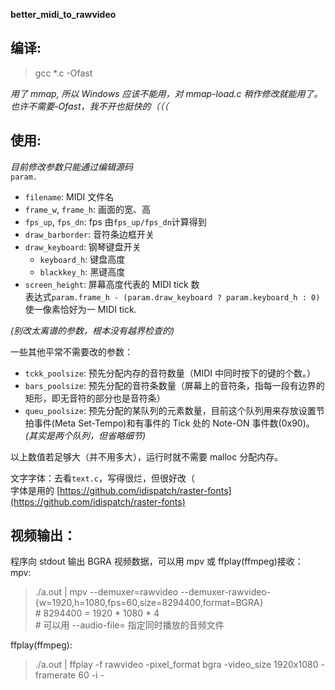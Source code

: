 **better_midi_to_rawvideo**

## 编译:

> gcc \*.c -Ofast

_用了 mmap, 所以 Windows 应该不能用，对 mmap-load.c 稍作修改就能用了。_  
_也许不需要-Ofast，我不开也挺快的（（（_

## 使用:

_目前修改参数只能通过编辑源码_  
`param.`

- `filename`: MIDI 文件名
- `frame_w`, `frame_h`: 画面的宽、高
- `fps_up`, `fps_dn`: fps 由`fps_up/fps_dn`计算得到
- `draw_barborder`: 音符条边框开关
- `draw_keyboard`: 钢琴键盘开关
  - `keyboard_h`: 键盘高度
  - `blackkey_h`: 黑键高度
- `screen_height`: 屏幕高度代表的 MIDI tick 数  
  表达式`param.frame_h - (param.draw_keyboard ? param.keyboard_h : 0)`使一像素恰好为一 MIDI tick.

_(别改太离谱的参数，根本没有越界检查的)_

一些其他平常不需要改的参数：

- `tckk_poolsize`: 预先分配内存的音符数量（MIDI 中同时按下的键的个数。）
- `bars_poolsize`: 预先分配的音符条数量（屏幕上的音符条，指每一段有边界的矩形，即无音符的部分也是音符条）
- `queu_poolsize`: 预先分配的某队列的元素数量，目前这个队列用来存放设置节拍事件(Meta Set-Tempo)和有事件的 Tick 处的 Note-ON 事件数(0x90)。
  _(其实是两个队列，但省略细节)_

以上数值若足够大（并不用多大），运行时就不需要 malloc 分配内存。

文字字体：去看`text.c`，写得很烂，但很好改（  
字体是用的 [https://github.com/idispatch/raster-fonts](https://github.com/idispatch/raster-fonts)

## 视频输出：

程序向 stdout 输出 BGRA 视频数据，可以用 mpv 或 ffplay(ffmpeg)接收：  
mpv:

> ./a.out | mpv --demuxer=rawvideo --demuxer-rawvideo-{w=1920,h=1080,fps=60,size=8294400,format=BGRA}  
> \# 8294400 = 1920 \* 1080 \* 4  
> \# 可以用 --audio-file= 指定同时播放的音频文件

ffplay(ffmpeg):

> ./a.out | ffplay -f rawvideo -pixel_format bgra -video_size 1920x1080 -framerate 60 -i -

